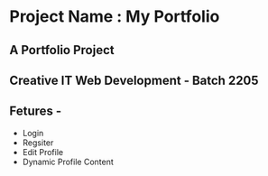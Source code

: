 
# Project Name : My Portfolio
## A Portfolio Project
## Creative IT Web Development - Batch 2205

## Fetures -

* Login
* Regsiter
* Edit Profile
* Dynamic Profile Content 
